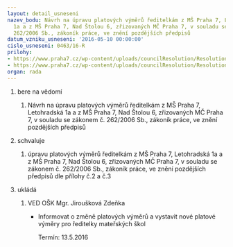 ```yaml
---
layout: detail_usneseni
nazev_bodu: Návrh na úpravu platových výměrů ředitelkám z MŠ Praha 7, Letohradská
  1a a z MŠ Praha 7, Nad Štolou 6, zřizovaných MČ Praha 7, v souladu se zákonem č.
  262/2006 Sb., zákoník práce, ve znění pozdějších předpisů
datum_vzniku_usneseni: '2016-05-10 00:00:00'
cislo_usneseni: 0463/16-R
prilohy:
- https://www.praha7.cz/wp-content/uploads/councilResolution/Resolutions/27676/export/Duvodovazpravaplatovevymerystolaletohradska~57101.doc
- https://www.praha7.cz/wp-content/uploads/councilResolution/Resolutions/27676/export/export~299408.pdf
organ: rada
---
```

<ol class="urzList_view" id="urzList">
<li class="urzClass1" id=""><span name="1">bere na vědomí</span> 
<ol class="urzOlClass">
<li class="urzClass2" style="TEXT-ALIGN: left" id=""><span><p>Návrh na úpravu platových výměrů ředitelkám z MŠ Praha 7, Letohradská 1a a z MŠ Praha 7, Nad Štolou 6, zřizovaných MČ Praha 7, v souladu se zákonem č. 262/2006 Sb., zákoník práce, ve znění pozdějších předpisů</p></span></li></ol></li>
<li class="urzClass1" id=""><span name="24">schvaluje</span> 
<ol class="urzOlClass">
<li class="urzClass2" style="TEXT-ALIGN: left" id=""><span><p>úpravu platových výměrů ředitelkám z MŠ Praha 7, Letohradská 1a a z MŠ Praha 7, Nad Štolou 6, zřizovaných MČ Praha 7, v souladu se zákonem č. 262/2006 Sb., zákoník práce, ve znění pozdějších předpisů dle přílohy č.2 a č.3</p></span></li></ol></li><li class="urzClass1" id="urzUkoly"><span name="1">ukládá</span><ol class="urzOlClass"><li class="urzClass2"><span><p>VED OŠK Mgr. Jiroušková Zdeňka</p></span><ul class="urzUlClass"><li class="urzClass3"><span><p>Informovat o změně platových výměrů a vystavit nové platové výměry pro ředitelky mateřských škol</p></span><span class="urzUkolTermin">  Termín:&nbsp;13.5.2016</span></li></ul></li></ol></li>
</ol>